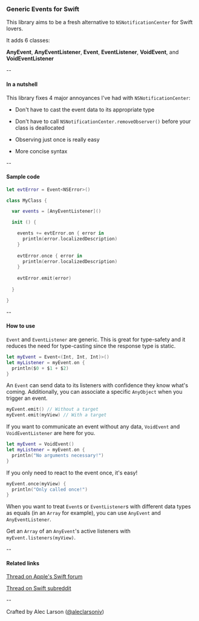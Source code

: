### Generic Events for Swift

This library aims to be a fresh alternative to `NSNotificationCenter` for Swift lovers. 

It adds 6 classes:

**AnyEvent**, **AnyEventListener**, **Event**, **EventListener**, **VoidEvent**, and **VoidEventListener**

--

#### In a nutshell

This library fixes 4 major annoyances I've had with `NSNotificationCenter`:

- Don't have to cast the event data to its appropriate type

- Don't have to call `NSNotificationCenter.removeObserver()` before your class is deallocated

- Observing just once is really easy

- More concise syntax

--

#### Sample code

```Swift
let evtError = Event<NSError>()

class MyClass {

  var events = [AnyEventListener]()

  init () {

    events += evtError.on { error in
      println(error.localizedDescription)
    }
    
    evtError.once { error in
      println(error.localizedDescription)
    }
    
    evtError.emit(error)
  
  }

}
```

--

#### How to use

`Event` and `EventListener` are generic. This is great for type-safety and it reduces the need for type-casting since the response type is static.

```Swift
let myEvent = Event<(Int, Int, Int)>()
let myListener = myEvent.on {
  println($0 + $1 + $2)
}
```

An `Event` can send data to its listeners with confidence they know what's coming. Additionally, you can associate a specific `AnyObject` when you trigger an event.

```Swift
myEvent.emit() // Without a target
myEvent.emit(myView) // With a target
```

If you want to communicate an event without any data, `VoidEvent` and `VoidEventListener` are here for you.

```Swift
let myEvent = VoidEvent()
let myListener = myEvent.on {
  println("No arguments necessary!")
}
```

If you only need to react to the event once, it's easy!

```Swift
myEvent.once(myView) {
  println("Only called once!")
}
```

When you want to treat `Event`s or `EventListener`s with different data types as equals (in an `Array` for example), you can use `AnyEvent` and `AnyEventListener`.

Get an `Array` of an `AnyEvent`'s active listeners with `myEvent.listeners(myView)`.

--

#### Related links

[Thread on Apple's Swift forum](https://devforums.apple.com/thread/238909)

[Thread on Swift subreddit](http://www.reddit.com/r/swift/comments/2cbh3b/generic_events_for_swift/)

--

Crafted by Alec Larson ([@aleclarsoniv](https://twitter.com/aleclarsoniv))
